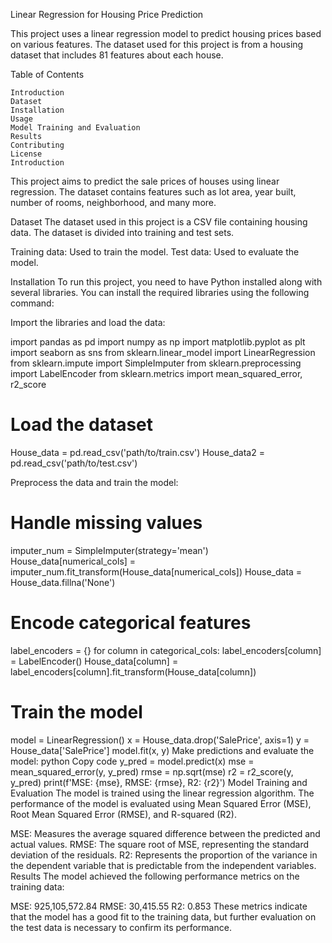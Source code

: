 Linear Regression for Housing Price Prediction


This project uses a linear regression model to predict housing prices based on various features. The dataset used for this project is from a housing dataset that includes 81 features about each house.

Table of Contents


    Introduction
    Dataset
    Installation
    Usage
    Model Training and Evaluation
    Results
    Contributing
    License
    Introduction
This project aims to predict the sale prices of houses using linear regression. The dataset contains features such as lot area, year built, number of rooms, neighborhood, and many more.



Dataset
The dataset used in this project is a CSV file containing housing data. The dataset is divided into training and test sets.

Training data: Used to train the model.
Test data: Used to evaluate the model.


Installation
To run this project, you need to have Python installed along with several libraries. You can install the required libraries using the following command:

Import the libraries and load the data:

import pandas as pd
import numpy as np
import matplotlib.pyplot as plt
import seaborn as sns
from sklearn.linear_model import LinearRegression
from sklearn.impute import SimpleImputer
from sklearn.preprocessing import LabelEncoder
from sklearn.metrics import mean_squared_error, r2_score



# Load the dataset
House_data = pd.read_csv('path/to/train.csv')
House_data2 = pd.read_csv('path/to/test.csv')


Preprocess the data and train the model:
# Handle missing values
imputer_num = SimpleImputer(strategy='mean')
House_data[numerical_cols] = imputer_num.fit_transform(House_data[numerical_cols])
House_data = House_data.fillna('None')



# Encode categorical features
label_encoders = {}
for column in categorical_cols:
    label_encoders[column] = LabelEncoder()
    House_data[column] = label_encoders[column].fit_transform(House_data[column])



# Train the model
model = LinearRegression()
x = House_data.drop('SalePrice', axis=1)
y = House_data['SalePrice']
model.fit(x, y)
Make predictions and evaluate the model:
python
Copy code
y_pred = model.predict(x)
mse = mean_squared_error(y, y_pred)
rmse = np.sqrt(mse)
r2 = r2_score(y, y_pred)
print(f'MSE: {mse}, RMSE: {rmse}, R2: {r2}')
Model Training and Evaluation
The model is trained using the linear regression algorithm. The performance of the model is evaluated using Mean Squared Error (MSE), Root Mean Squared Error (RMSE), and R-squared (R2).

MSE: Measures the average squared difference between the predicted and actual values.
RMSE: The square root of MSE, representing the standard deviation of the residuals.
R2: Represents the proportion of the variance in the dependent variable that is predictable from the independent variables.
Results
The model achieved the following performance metrics on the training data:

MSE: 925,105,572.84
RMSE: 30,415.55
R2: 0.853
These metrics indicate that the model has a good fit to the training data, but further evaluation on the test data is necessary to confirm its performance.
